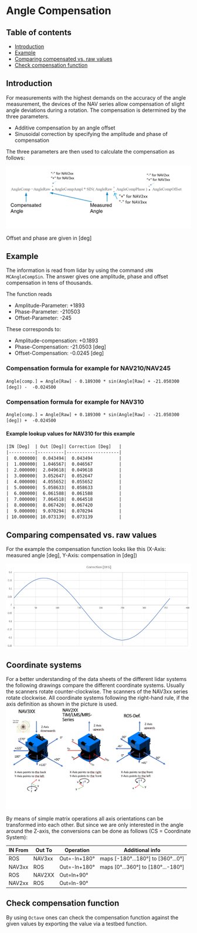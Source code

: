 # Angle Compensation
## Table of contents

- [Introduction](#introduction)
- [Example](#example)
- [Comparing compensated vs. raw values](#comparing-compensated-vs-raw-values)
- [Check compensation function](#check-compensation-function)

## Introduction

For measurements with the highest demands on the accuracy of the angle measurement, the devices of the NAV series allow compensation of slight angle deviations during a rotation. The compensation is determined by the three parameters. 
* Additive compensation by an angle offset
* Sinusoidal correction by specifying the amplitude and phase of compensation

The three parameters are then used to calculate the compensation as follows:

 ![Formula for angle compensation](angle_compensation/angle_compensation_000.png)

Offset and phase are given in [deg]

## Example

The information is read from lidar by using the command `sRN MCAngleCompSin`.
The answer gives one amplitude, phase and offset compensation in tens of thousands. 

The function reads
* Amplitude-Parameter: +1893
* Phase-Parameter: -210503
* Offset-Parameter: -245

These corresponds to:
* Amplitude-compensation: +0.1893
* Phase-Compensation: -21.0503 [deg]
* Offset-Compensation: -0.0245 [deg]

### Compensation formula for example for NAV210/NAV245
```
Angle[comp.] = Angle[Raw] - 0.189300 * sin(Angle[Raw] + -21.050300 [deg]) -  -0.024500
```

### Compensation formula for example for NAV310
```
Angle[comp.] = Angle[Raw] + 0.189300 * sin(Angle[Raw] - -21.050300 [deg]) +  -0.024500
```
#### Example lookup values for NAV310 for this example
```
|IN [Deg]  | Out [Deg]| Correction [Deg]   |
|----------|----------|--------------------|
|  0.000000|  0.043494|  0.043494          |
|  1.000000|  1.046567|  0.046567          |  
|  2.000000|  2.049618|  0.049618          |
|  3.000000|  3.052647|  0.052647          |
|  4.000000|  4.055652|  0.055652          |  
|  5.000000|  5.058633|  0.058633          |
|  6.000000|  6.061588|  0.061588          |
|  7.000000|  7.064518|  0.064518          |
|  8.000000|  8.067420|  0.067420          | 
|  9.000000|  9.070294|  0.070294          | 
| 10.000000| 10.073139|  0.073139          |
```



## Comparing compensated vs. raw values

For the example the compensation function looks like this (X-Axis: measured angle [deg], Y-Axis: compensation in [deg])

 ![Plot of compensation function (example)](angle_compensation/angle_compensation_001.png)


## Coordinate systems

For a better understanding of the data sheets of the different lidar systems the following drawings compare the different coordinate systems. Usually the scanners rotate counter-clockwise. The scanners of the NAV3xx series rotate clockwise. All coordinate systems following the right-hand rule, if the axis definition as shown in the picture is used. 
 ![Used coordinate systems](angle_compensation/3d_coordinate_system_comp.png)

By means of simple matrix operations all axis orientations can be transformed into each other. But since we are only interested in the angle around the Z-axis, the conversions can be done as follows (CS = Coordinate System):

|IN From | Out To | Operation    | Additional info                    | 
|--------|--------|--------------|------------------------------------|
| ROS    | NAV3xx | Out=-In+180° | maps [-180°...180°] to [360°...0°] |
| NAV3xx | ROS    | Out=-In+180° | maps [0°...360°] to [180°...-180°] |
| ROS    | NAV2XX | Out=In+90°   |                                    |
| NAV2xx | ROS    | Out=In-90°   |                                    | 

## Check compensation function

By using `Octave` ones can check the compensation function against the given values by exporting the value via a testbed function.
<!--
   40 a = dlmread("angle_compensation_debug.csv",';',1,0);
   41 size(a)
   42 a
   43 mean(a(:,3))
   44 a3 = a(:,3)-mean(a(:,3))
   45 mean(a3)
   46 S3 = fft(a3)
   47 plot(abs(S3))
   48 abs(S3)
   49 S3(1)
   50 S3(2)
   51 abs(S3(2))/360
   52 abs(S3(2))/360*2
   53 angle(S3(2))
   54 angle(S3(2))/pi*180
   55 angle(S3(2))/pi*180 - 90
   56 angle(S3(2))/pi*180 + 90
   57 plot(a(:,1),a(:,3))
   58 title "compensation example"
-> 








